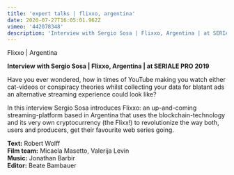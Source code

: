 ```yaml
---
title: 'expert talks | flixxo, argentina'
date: 2020-07-27T16:05:01.962Z
vimeo: '442078348'
description: 'Interview with Sergio Sosa | Flixxo, Argentina | at SERIALE PRO 2019'
---
```

Flixxo | Argentina

**Interview with Sergio Sosa | Flixxo, Argentina | at SERIALE PRO 2019**

Have you ever wondered, how in times of YouTube making you watch either cat-videos or conspiracy theories whilst collecting your data for blatant ads an alternative streaming experience could look like? 

In this interview Sergio Sosa introduces Flixxo: an up-and-coming streaming-platform based in Argentina that uses the blockchain-technology and its very own cryptocurrency (the Flixx!) to revolutionize the way both, users and producers, get their favourite web series going.

**Text:** Robert Wolff\
**Film team:** Micaela Masetto, Valerija Levin\
**Music:** Jonathan Barbir\
**Editor:** Beate Bambauer
